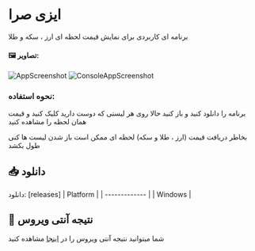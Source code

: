 # ایزی صرا
برنامه ای کاربردی برای نمایش قیمت لحظه ای ارز ، سکه و طلا 

#### 🖼 تصاویر:
![AppScreenshot](https)
![ConsoleAppScreenshot](https://)


### نحوه استفاده:
برنامه را دانلود کنید و باز کنید حالا روی هر لیستی که دوست دارید کلیک کنید و قیمت همان لحظه را مشاهده کنید 

بخاطر دریافت قیمت (ارز ، طلا و سکه) لحظه ای ممکن است باز شدن لیست ها کنی طول بکشد 

## 📥 دانلود
دانلود:  [releases]
| Platform |
| ------------- |
| Windows  |
## 🦠 نتیجه آنتی ویروس 
شما میتوانید نتیجه آنتی ویروس را در  [اینجا](https://www.virustotal.com/gui/file/676b8f73490092aa7f214a163db9d3512412ad92ad9ce559a405c176f50c4612?nocache=1) مشاهده کنید 

